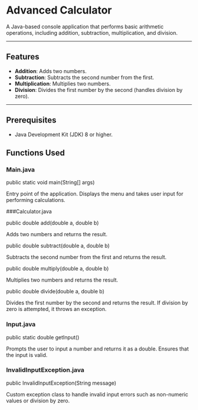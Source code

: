 # Advanced Calculator

A Java-based console application that performs basic arithmetic operations, including addition, subtraction, multiplication, and division.

---

## Features

- **Addition**: Adds two numbers.
- **Subtraction**: Subtracts the second number from the first.
- **Multiplication**: Multiplies two numbers.
- **Division**: Divides the first number by the second (handles division by zero).

---

## Prerequisites

- Java Development Kit (JDK) 8 or higher.


## Functions Used

### Main.java
public static void main(String[] args)

Entry point of the application. Displays the menu and takes user input for performing calculations.

###Calculator.java

public double add(double a, double b)

Adds two numbers and returns the result.

public double subtract(double a, double b)

Subtracts the second number from the first and returns the result.

public double multiply(double a, double b)

Multiplies two numbers and returns the result.

public double divide(double a, double b)

Divides the first number by the second and returns the result. If division by zero is attempted, it throws an exception.

### Input.java

public static double getInput()

Prompts the user to input a number and returns it as a double. Ensures that the input is valid.

### InvalidInputException.java
public InvalidInputException(String message)

Custom exception class to handle invalid input errors such as non-numeric values or division by zero.


